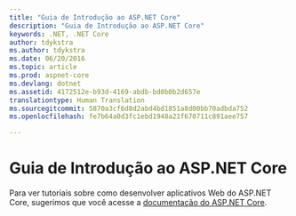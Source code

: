 ```yaml
---
title: "Guia de Introdução ao ASP.NET Core"
description: "Guia de Introdução ao ASP.NET Core"
keywords: .NET, .NET Core
author: tdykstra
ms.author: tdykstra
ms.date: 06/20/2016
ms.topic: article
ms.prod: aspnet-core
ms.devlang: dotnet
ms.assetid: 4172512e-b93d-4169-abdb-bd0b0b2d657e
translationtype: Human Translation
ms.sourcegitcommit: 5870a3cf6d8d2abd4bd1851a8d00bb70adbda752
ms.openlocfilehash: fe7b64a0d3fc1ebd1948a21f670711c891aee757

---
```


# <a name="getting-started-with-aspnet-core"></a>Guia de Introdução ao ASP.NET Core    
    
Para ver tutoriais sobre como desenvolver aplicativos Web do ASP.NET Core, sugerimos que você acesse a [documentação do ASP.NET Core](https://docs.asp.net).


<!--HONumber=Nov16_HO4-->


